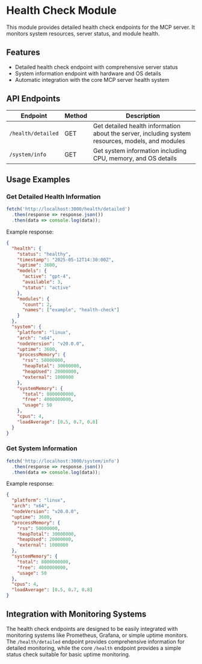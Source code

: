 # Health Check Module

This module provides detailed health check endpoints for the MCP server. It monitors system resources, server status, and module health.

## Features

- Detailed health check endpoint with comprehensive server status
- System information endpoint with hardware and OS details
- Automatic integration with the core MCP server health system

## API Endpoints

| Endpoint           | Method | Description                                                                                       |
| ------------------ | ------ | ------------------------------------------------------------------------------------------------- |
| `/health/detailed` | GET    | Get detailed health information about the server, including system resources, models, and modules |
| `/system/info`     | GET    | Get system information including CPU, memory, and OS details                                      |

## Usage Examples

### Get Detailed Health Information

```javascript
fetch('http://localhost:3000/health/detailed')
  .then(response => response.json())
  .then(data => console.log(data));
```

Example response:

```json
{
  "health": {
    "status": "healthy",
    "timestamp": "2025-05-12T14:30:00Z",
    "uptime": 3600,
    "models": {
      "active": "gpt-4",
      "available": 3,
      "status": "active"
    },
    "modules": {
      "count": 2,
      "names": ["example", "health-check"]
    }
  },
  "system": {
    "platform": "linux",
    "arch": "x64",
    "nodeVersion": "v20.0.0",
    "uptime": 3600,
    "processMemory": {
      "rss": 50000000,
      "heapTotal": 30000000,
      "heapUsed": 20000000,
      "external": 1000000
    },
    "systemMemory": {
      "total": 8000000000,
      "free": 4000000000,
      "usage": 50
    },
    "cpus": 4,
    "loadAverage": [0.5, 0.7, 0.8]
  }
}
```

### Get System Information

```javascript
fetch('http://localhost:3000/system/info')
  .then(response => response.json())
  .then(data => console.log(data));
```

Example response:

```json
{
  "platform": "linux",
  "arch": "x64",
  "nodeVersion": "v20.0.0",
  "uptime": 3600,
  "processMemory": {
    "rss": 50000000,
    "heapTotal": 30000000,
    "heapUsed": 20000000,
    "external": 1000000
  },
  "systemMemory": {
    "total": 8000000000,
    "free": 4000000000,
    "usage": 50
  },
  "cpus": 4,
  "loadAverage": [0.5, 0.7, 0.8]
}
```

## Integration with Monitoring Systems

The health check endpoints are designed to be easily integrated with monitoring systems like Prometheus, Grafana, or simple uptime monitors. The `/health/detailed` endpoint provides comprehensive information for detailed monitoring, while the core `/health` endpoint provides a simple status check suitable for basic uptime monitoring.
